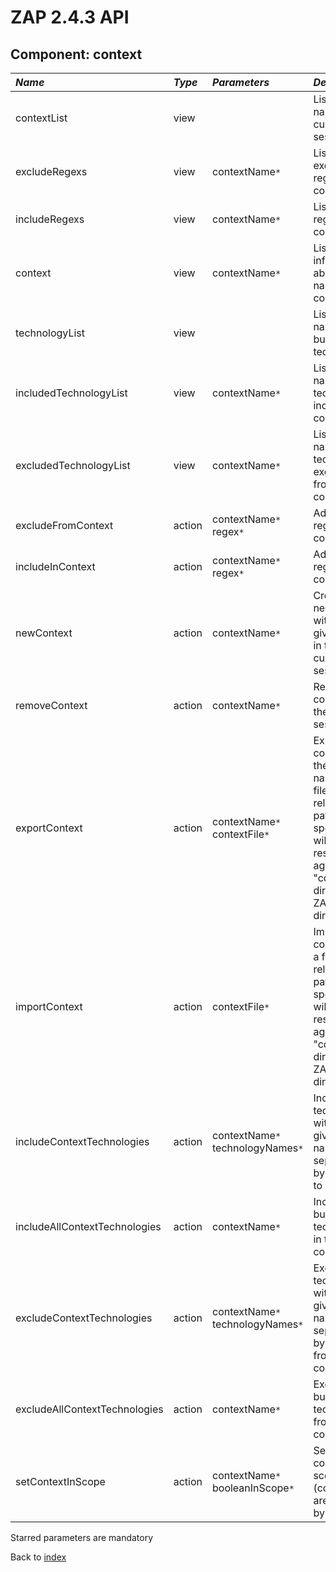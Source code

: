 # ZAP 2.4.3 API
## Component: context
| _Name_ | _Type_ | _Parameters_ | _Description_ |
|:-------|:-------|:-------------|:--------------|
| contextList| view |  | List context names of current session |
| excludeRegexs| view | contextName`*`  | List excluded regexs for context |
| includeRegexs| view | contextName`*`  | List included regexs for context |
| context| view | contextName`*`  | List the information about the named context |
| technologyList| view |  | Lists the names of all built in technologies |
| includedTechnologyList| view | contextName`*`  | Lists the names of all technologies included in a context |
| excludedTechnologyList| view | contextName`*`  | Lists the names of all technologies excluded from a context |
| excludeFromContext| action | contextName`*` regex`*`  | Add exclude regex to context |
| includeInContext| action | contextName`*` regex`*`  | Add include regex to context |
| newContext| action | contextName`*`  | Creates a new context with the given name in the current session |
| removeContext| action | contextName`*`  | Removes a context in the current session |
| exportContext| action | contextName`*` contextFile`*`  | Exports the context with the given name to a file. If a relative file path is specified it will be resolved against the "contexts" directory in ZAP "home" dir. |
| importContext| action | contextFile`*`  | Imports a context from a file. If a relative file path is specified it will be resolved against the "contexts" directory in ZAP "home" dir. |
| includeContextTechnologies| action | contextName`*` technologyNames`*`  | Includes technologies with the given names, separated by a comma, to a context |
| includeAllContextTechnologies| action | contextName`*`  | Includes all built in technologies in to a context |
| excludeContextTechnologies| action | contextName`*` technologyNames`*`  | Excludes technologies with the given names, separated by a comma, from a context |
| excludeAllContextTechnologies| action | contextName`*`  | Excludes all built in technologies from a context |
| setContextInScope| action | contextName`*` booleanInScope`*`  | Sets a context to in scope (contexts are in scope by default) |

Starred parameters are mandatory

Back to [index](ApiGen_Index)

